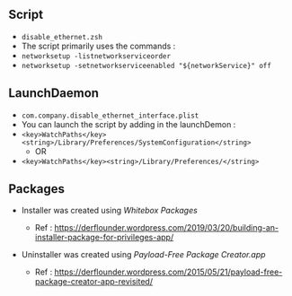 ## Script

- `disable_ethernet.zsh`
- The script primarily uses the commands :
- `networksetup -listnetworkserviceorder`
- `networksetup -setnetworkserviceenabled "${networkService}" off`

## LaunchDaemon

- `com.company.disable_ethernet_interface.plist`
- You can launch the script by adding in the launchDemon :
- `<key>WatchPaths</key><string>/Library/Preferences/SystemConfiguration</string>`
  - OR
- `<key>WatchPaths</key><string>/Library/Preferences/</string>`

## Packages

- Installer was created using *Whitebox Packages*
    - Ref : https://derflounder.wordpress.com/2019/03/20/building-an-installer-package-for-privileges-app/

- Uninstaller was created using *Payload-Free Package Creator.app*
    - Ref : https://derflounder.wordpress.com/2015/05/21/payload-free-package-creator-app-revisited/
